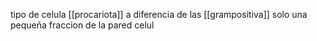 tipo de celula [[procariota]] a diferencia de las [[grampositiva]] solo una pequeña fraccion de la pared celul